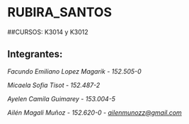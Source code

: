 # RUBIRA_SANTOS

##CURSOS: K3014 y K3012

## Integrantes: 
*Facundo Emiliano Lopez Magarik - 152.505-0*

*Micaela Sofia Tisot - 152.487-2*

*Ayelen Camila Guimarey - 153.004-5*

*Ailén Magali Muñoz - 152.620-0 - ailenmunozz@gmail.com*


